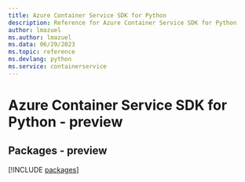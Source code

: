 ```yaml
---
title: Azure Container Service SDK for Python
description: Reference for Azure Container Service SDK for Python
author: lmazuel
ms.author: lmazuel
ms.data: 06/29/2023
ms.topic: reference
ms.devlang: python
ms.service: containerservice
---
```

# Azure Container Service SDK for Python - preview
## Packages - preview
[!INCLUDE [packages](container-service-index.md)]